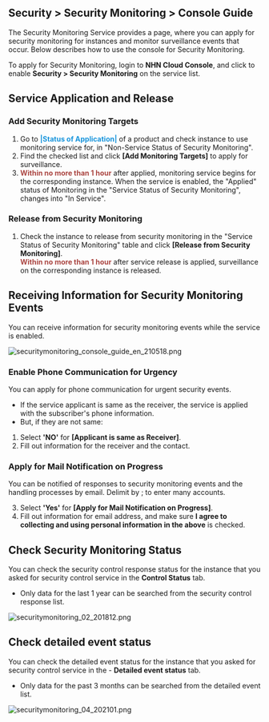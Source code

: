 ## Security > Security Monitoring > Console Guide 

The Security Monitoring Service provides a page, where you can apply for security monitoring for instances and monitor surveillance events that occur. 
Below describes how to use the console for Security Monitoring. 

To apply for Security Monitoring, login to **NHN Cloud Console**, and click to enable **Security > Security Monitoring** on the service list. 

## Service Application and Release 
### Add Security Monitoring Targets
1. Go to <span style="color:#1995dc">**|Status of Application|** </span> of a product and check instance to use monitoring service for, in "Non-Service Status of Security Monitoring".
2. Find the checked list and click **[Add Monitoring Targets]** to apply for surveillance. 
3. <span style="color:#ab4642">**Within no more than 1 hour**</span> after applied, monitoring service begins for the corresponding instance. When the service is enabled, the "Applied" status of Monitoring in the "Service Status of Security Monitoring", changes into "In Service".  

###  Release from Security Monitoring
1. Check the instance to release from security monitoring in the "Service Status of Security Monitoring" table and click **[Release from Security Monitoring]**.  
<span style="color:#ab4642">**Within no more than 1 hour**</span> after service release is applied, surveillance on the corresponding instance is released. 

## Receiving Information for Security Monitoring Events 
You can receive information for security monitoring events while the service is enabled. 

![securitymonitoring_console_guide_en_210518.png](http://static.toastoven.net/prod_mss/securitymonitoring_console_guide_en_210518.png)

### Enable Phone Communication for Urgency 

You can apply for phone communication for urgent security events. 

- If the service applicant is same as the receiver, the service is applied with the subscriber's phone information. 
- But, if they are not same:
 1. Select **'NO'** for **[Applicant is same as Receiver]**. 
2. Fill out information for the receiver and the contact. 

### Apply for Mail Notification on Progress 

You can be notified of responses to security monitoring events and the handling processes by email. 
Delimit by ; to enter many accounts.   

3. Select **'Yes'** for **[Apply for Mail Notification on Progress]**.
4. Fill out information for email address, and make sure **I agree to collecting and using personal information in the above** is checked. 

## Check Security Monitoring Status

You can check the security control response status for the instance that you asked for security control service in the **Control Status** </span>   tab. 
- Only data for the last 1 year can be searched from the security control response list.  

![securitymonitoring_02_201812.png](http://static.toastoven.net/prod_mss/securitymonitoring_02_201812.png)

## Check detailed event status

You can check the detailed event status for the instance that you asked for security control service in the - **Detailed event status** </span>   tab. 
- Only data for the past 3 months can be searched from the detailed event list.

![securitymonitoring_04_202101.png](http://static.toastoven.net/prod_mss/securitymonitoring_04_202101.png)
